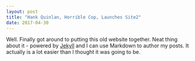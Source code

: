 ```yaml
---
layout: post
title: "Hank Quinlan, Horrible Cop, Launches Site2"
date: 2017-04-30
---
```


Well. Finally got around to putting this old website together. Neat thing about it - powered by [Jekyll](http://jekyllrb.com) and I can use Markdown to author my posts. It actually is a lot easier than I thought it was going to be.
